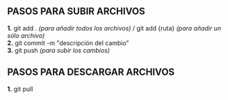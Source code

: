 ## PASOS PARA SUBIR ARCHIVOS
**1.** git add .  _(para añadir todos los archivos)_ / git add {ruta} _(para añadir un sólo archivo)_ \
**2.** git commit -m "descripción del cambio" \
**3.** git push _(para subir los cambios)_ 
## PASOS PARA DESCARGAR ARCHIVOS
**1.** git pull 
